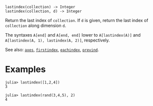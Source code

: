 ```
lastindex(collection) -> Integer
lastindex(collection, d) -> Integer
```

Return the last index of `collection`. If `d` is given, return the last index of `collection` along dimension `d`.

The syntaxes `A[end]` and `A[end, end]` lower to `A[lastindex(A)]` and `A[lastindex(A, 1), lastindex(A, 2)]`, respectively.

See also: [`axes`](@ref), [`firstindex`](@ref), [`eachindex`](@ref), [`prevind`](@ref).

# Examples

```jldoctest
julia> lastindex([1,2,4])
3

julia> lastindex(rand(3,4,5), 2)
4
```
